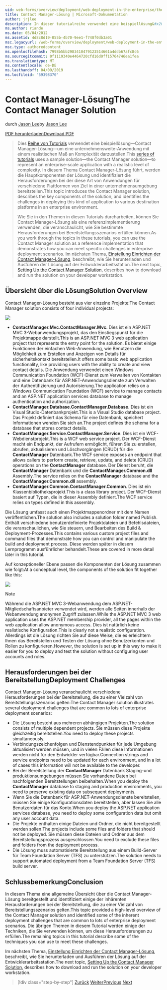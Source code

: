 ```yaml
---
uid: web-forms/overview/deployment/web-deployment-in-the-enterprise/the-contact-manager-solution
title: Contact Manager-Lösung | Microsoft-Dokumentation
author: jrjlee
description: In dieser tutorialreihe verwendet eine beispiellösung&#x2014;Contact Manager-Lösung&#x2014;zur Darstellung einer unternehmensweiten-Anwendung mit einer realistischen arbeiten...
ms.author: riande
ms.date: 05/04/2012
ms.assetid: 4d8c8d19-055b-4b70-9ee1-f748f0db3a01
msc.legacyurl: /web-forms/overview/deployment/web-deployment-in-the-enterprise/the-contact-manager-solution
msc.type: authoredcontent
ms.openlocfilehash: 7998b5bb2983410479123514661a4ddb67afc8c6
ms.sourcegitcommit: 0f1119340e4464720cfd16d0ff15764746ea1fea
ms.translationtype: MT
ms.contentlocale: de-DE
ms.lasthandoff: 04/09/2019
ms.locfileid: "59398370"
---
```

# <a name="the-contact-manager-solution"></a><span data-ttu-id="0a85b-103">Contact Manager-Lösung</span><span class="sxs-lookup"><span data-stu-id="0a85b-103">The Contact Manager Solution</span></span>

<span data-ttu-id="0a85b-104">durch [Jason Lee](https://github.com/jrjlee)</span><span class="sxs-lookup"><span data-stu-id="0a85b-104">by [Jason Lee](https://github.com/jrjlee)</span></span>

[<span data-ttu-id="0a85b-105">PDF herunterladen</span><span class="sxs-lookup"><span data-stu-id="0a85b-105">Download PDF</span></span>](https://msdnshared.blob.core.windows.net/media/MSDNBlogsFS/prod.evol.blogs.msdn.com/CommunityServer.Blogs.Components.WeblogFiles/00/00/00/63/56/8130.DeployingWebAppsInEnterpriseScenarios.pdf)

> <span data-ttu-id="0a85b-106">Dies [Reihe von Tutorials](web-deployment-in-the-enterprise.md) verwendet eine beispiellösung&#x2014;Contact Manager-Lösung&#x2014;um eine unternehmensweite-Anwendung mit einem realistischen Maß an Komplexität darzustellen.</span><span class="sxs-lookup"><span data-stu-id="0a85b-106">This [series of tutorials](web-deployment-in-the-enterprise.md) uses a sample solution&#x2014;the Contact Manager solution&#x2014;to represent an enterprise-scale application with a realistic level of complexity.</span></span> <span data-ttu-id="0a85b-107">In diesem Thema Contact Manager-Lösung führt, werden die Hauptkomponenten der Lösung und identifiziert die Herausforderungen bei der diese Art von Anwendungen für verschiedene Plattformen von Ziel in einer unternehmensumgebung bereitstellen.</span><span class="sxs-lookup"><span data-stu-id="0a85b-107">This topic introduces the Contact Manager solution, describes the key components of the solution, and identifies the challenges in deploying this kind of application to various destination platforms in an enterprise environment.</span></span>
> 
> <span data-ttu-id="0a85b-108">Wie Sie in den Themen in diesen Tutorials durcharbeiten, können Sie Contact Manager-Lösung als eine referenzimplementierung verwenden, die veranschaulicht, wie Sie bestimmte Herausforderungen bei Bereitstellungsszenarios erfüllen können.</span><span class="sxs-lookup"><span data-stu-id="0a85b-108">As you work through the topics in these tutorials, you can use the Contact Manager solution as a reference implementation that demonstrates how you can meet specific challenges in enterprise deployment scenarios.</span></span> <span data-ttu-id="0a85b-109">Im nächsten Thema, [Einstellung Einrichten der Contact Manager-Lösung](setting-up-the-contact-manager-solution.md), beschreibt, wie Sie herunterladen und Ausführen der Lösung auf der Entwicklerarbeitsstation.</span><span class="sxs-lookup"><span data-stu-id="0a85b-109">The next topic, [Setting Up the Contact Manager Solution](setting-up-the-contact-manager-solution.md), describes how to download and run the solution on your developer workstation.</span></span>


## <a name="solution-overview"></a><span data-ttu-id="0a85b-110">Übersicht über die Lösung</span><span class="sxs-lookup"><span data-stu-id="0a85b-110">Solution Overview</span></span>

<span data-ttu-id="0a85b-111">Contact Manager-Lösung besteht aus vier einzelne Projekte:</span><span class="sxs-lookup"><span data-stu-id="0a85b-111">The Contact Manager solution consists of four individual projects:</span></span>

![](the-contact-manager-solution/_static/image1.png)

- <span data-ttu-id="0a85b-112">**ContactManager.Mvc**.</span><span class="sxs-lookup"><span data-stu-id="0a85b-112">**ContactManager.Mvc**.</span></span> <span data-ttu-id="0a85b-113">Dies ist ein ASP.NET MVC 3-Webanwendungsprojekt, das den Einstiegspunkt für die Projektmappe darstellt.</span><span class="sxs-lookup"><span data-stu-id="0a85b-113">This is an ASP.NET MVC 3 web application project that represents the entry point for the solution.</span></span> <span data-ttu-id="0a85b-114">Es bietet einige Funktionen der einfachen Web-Anwendung, wie Benutzern die Möglichkeit zum Erstellen und Anzeigen von Details für sicherheitskontakt bereitstellen.</span><span class="sxs-lookup"><span data-stu-id="0a85b-114">It offers some basic web application functionality, like providing users with the ability to create and view contact details.</span></span> <span data-ttu-id="0a85b-115">Die Anwendung verwendet einen Windows Communication Foundation (WCF)-Dienst zum Verwalten von Kontakten und eine Datenbank für ASP.NET-Anwendungsdienste zum Verwalten der Authentifizierung und Autorisierung.</span><span class="sxs-lookup"><span data-stu-id="0a85b-115">The application relies on a Windows Communication Foundation (WCF) service to manage contacts and an ASP.NET application services database to manage authentication and authorization.</span></span>
- <span data-ttu-id="0a85b-116">**ContactManager.Database**.</span><span class="sxs-lookup"><span data-stu-id="0a85b-116">**ContactManager.Database**.</span></span> <span data-ttu-id="0a85b-117">Dies ist ein Visual Studio-Datenbankprojekt.</span><span class="sxs-lookup"><span data-stu-id="0a85b-117">This is a Visual Studio database project.</span></span> <span data-ttu-id="0a85b-118">Das Projekt definiert das Schema für eine Datenbank, speichert Informationen wenden Sie sich an.</span><span class="sxs-lookup"><span data-stu-id="0a85b-118">The project defines the schema for a database that stores contact details.</span></span>
- <span data-ttu-id="0a85b-119">**ContactManager.Service**.</span><span class="sxs-lookup"><span data-stu-id="0a85b-119">**ContactManager.Service**.</span></span> <span data-ttu-id="0a85b-120">Dies ist ein WCF-Webdienstprojekt.</span><span class="sxs-lookup"><span data-stu-id="0a85b-120">This is a WCF web service project.</span></span> <span data-ttu-id="0a85b-121">Der WCF-Dienst macht ein Endpunkt, der Aufrufern ermöglicht, führen Sie zu erstellen, abrufen, aktualisieren und Löschvorgängen (CRUD) für die **ContactManager** Datenbank.</span><span class="sxs-lookup"><span data-stu-id="0a85b-121">The WCF service exposes an endpoint that allows callers to perform create, retrieve, update, and delete (CRUD) operations on the **ContactManager** database.</span></span> <span data-ttu-id="0a85b-122">Der Dienst beruht, die **ContactManager** Datenbank und die **ContactManager.Common.dll** Assembly.</span><span class="sxs-lookup"><span data-stu-id="0a85b-122">The service relies on the **ContactManager** database and the **ContactManager.Common.dll** assembly.</span></span>
- <span data-ttu-id="0a85b-123">**ContactManager.Common**.</span><span class="sxs-lookup"><span data-stu-id="0a85b-123">**ContactManager.Common**.</span></span> <span data-ttu-id="0a85b-124">Dies ist ein Klassenbibliotheksprojekt.</span><span class="sxs-lookup"><span data-stu-id="0a85b-124">This is a class library project.</span></span> <span data-ttu-id="0a85b-125">Der WCF-Dienst basiert auf Typen, die in dieser Assembly definiert.</span><span class="sxs-lookup"><span data-stu-id="0a85b-125">The WCF service relies on types defined in this assembly.</span></span>

<span data-ttu-id="0a85b-126">Die Lösung umfasst auch einen Projektmappenordner mit dem Namen veröffentlichen.</span><span class="sxs-lookup"><span data-stu-id="0a85b-126">The solution also includes a solution folder named Publish.</span></span> <span data-ttu-id="0a85b-127">Enthält verschiedene benutzerdefinierte Projektdateien und Befehlsdateien, die veranschaulichen, wie Sie steuern, und Bearbeiten des Build & Deployment-Prozesses.</span><span class="sxs-lookup"><span data-stu-id="0a85b-127">This contains various custom project files and command files that demonstrate how you can control and manipulate the build and deployment process.</span></span> <span data-ttu-id="0a85b-128">Diese werden später in diesem Lernprogramm ausführlicher behandelt.</span><span class="sxs-lookup"><span data-stu-id="0a85b-128">These are covered in more detail later in this tutorial.</span></span>

<span data-ttu-id="0a85b-129">Auf konzeptioneller Ebene passen die Komponenten der Lösung zusammen wie folgt:</span><span class="sxs-lookup"><span data-stu-id="0a85b-129">At a conceptual level, the components of the solution fit together like this:</span></span>

![](the-contact-manager-solution/_static/image2.png)

> [!NOTE]
> <span data-ttu-id="0a85b-130">Während die ASP.NET MVC 3-Webanwendung dem ASP.NET-Mitgliedschaftsanbieter verwendet wird, werden alle Seiten innerhalb der Webanwendung anonymen Zugriff zulassen.</span><span class="sxs-lookup"><span data-stu-id="0a85b-130">While the ASP.NET MVC 3 web application uses the ASP.NET membership provider, all the pages within the web application allow anonymous access.</span></span> <span data-ttu-id="0a85b-131">Dies ist natürlich keine realistische Konfiguration.</span><span class="sxs-lookup"><span data-stu-id="0a85b-131">This is clearly not a realistic configuration.</span></span> <span data-ttu-id="0a85b-132">Allerdings ist die Lösung richten Sie auf diese Weise, die es erleichtern Ihnen das Bereitstellen und Testen der Lösung ohne Benutzerkonten und Rollen zu konfigurieren.</span><span class="sxs-lookup"><span data-stu-id="0a85b-132">However, the solution is set up in this way to make it easier for you to deploy and test the solution without configuring user accounts and roles.</span></span>


## <a name="deployment-challenges"></a><span data-ttu-id="0a85b-133">Herausforderungen bei der Bereitstellung</span><span class="sxs-lookup"><span data-stu-id="0a85b-133">Deployment Challenges</span></span>

<span data-ttu-id="0a85b-134">Contact Manager-Lösung veranschaulicht verschiedene Herausforderungen bei der Bereitstellung, die zu einer Vielzahl von Bereitstellungsszenarios gelten:</span><span class="sxs-lookup"><span data-stu-id="0a85b-134">The Contact Manager solution illustrates several deployment challenges that are common to lots of enterprise deployment scenarios:</span></span>

- <span data-ttu-id="0a85b-135">Die Lösung besteht aus mehreren abhängigen Projekten.</span><span class="sxs-lookup"><span data-stu-id="0a85b-135">The solution consists of multiple dependent projects.</span></span> <span data-ttu-id="0a85b-136">Sie müssen diese Projekte gleichzeitig bereitstellen.</span><span class="sxs-lookup"><span data-stu-id="0a85b-136">You need to deploy these projects simultaneously.</span></span>
- <span data-ttu-id="0a85b-137">Verbindungszeichenfolgen und Dienstendpunkten für jede Umgebung aktualisiert werden müssen, und in vielen Fällen diese Informationen werden nicht für den Entwickler verfügbar.</span><span class="sxs-lookup"><span data-stu-id="0a85b-137">Connection strings and service endpoints need to be updated for each environment, and in a lot of cases this information will not be available to the developer.</span></span>
- <span data-ttu-id="0a85b-138">Bei der Bereitstellung der **ContactManager** Datenbank Staging-und produktionsumgebungen müssen Sie vorhandene Daten bei nachfolgenden Bereitstellungen beibehalten.</span><span class="sxs-lookup"><span data-stu-id="0a85b-138">When you deploy the **ContactManager** database to staging and production environments, you need to preserve existing data on subsequent deployments.</span></span>
- <span data-ttu-id="0a85b-139">Wenn Sie die Datenbank für ASP.NET-Anwendungsdienste bereitstellen, müssen Sie einige Konfigurationsdaten bereitstellen, aber lassen Sie alle Benutzerdaten für das Konto.</span><span class="sxs-lookup"><span data-stu-id="0a85b-139">When you deploy the ASP.NET application services database, you need to deploy some configuration data but omit any user account data.</span></span>
- <span data-ttu-id="0a85b-140">Die Projekte enthalten einige Dateien und Ordner, die nicht bereitgestellt werden sollen.</span><span class="sxs-lookup"><span data-stu-id="0a85b-140">The projects include some files and folders that should not be deployed.</span></span> <span data-ttu-id="0a85b-141">Sie müssen diese Dateien und Ordner aus dem Bereitstellungsprozess ausgeschlossen.</span><span class="sxs-lookup"><span data-stu-id="0a85b-141">You need to exclude these files and folders from the deployment process.</span></span>
- <span data-ttu-id="0a85b-142">Die Lösung muss automatisierte Bereitstellung aus einem Build-Server für Team Foundation Server (TFS) zu unterstützen.</span><span class="sxs-lookup"><span data-stu-id="0a85b-142">The solution needs to support automated deployment from a Team Foundation Server (TFS) build server.</span></span>

## <a name="conclusion"></a><span data-ttu-id="0a85b-143">Schlussbemerkung</span><span class="sxs-lookup"><span data-stu-id="0a85b-143">Conclusion</span></span>

<span data-ttu-id="0a85b-144">In diesem Thema eine allgemeine Übersicht über die Contact Manager-Lösung bereitgestellt und identifiziert einige der inhärenten Herausforderungen bei der Bereitstellung, die zu einer Vielzahl von Bereitstellungsszenarios gelten.</span><span class="sxs-lookup"><span data-stu-id="0a85b-144">This topic provided a high-level overview of the Contact Manager solution and identified some of the inherent deployment challenges that are common to lots of enterprise deployment scenarios.</span></span> <span data-ttu-id="0a85b-145">Die übrigen Themen in diesem Tutorial werden einige der Techniken, die Sie verwenden können, um diese Herausforderungen zu erfüllen.</span><span class="sxs-lookup"><span data-stu-id="0a85b-145">The remaining topics in this tutorial describe some of the techniques you can use to meet these challenges.</span></span>

<span data-ttu-id="0a85b-146">Im nächsten Thema, [Einstellung Einrichten der Contact Manager-Lösung](setting-up-the-contact-manager-solution.md), beschreibt, wie Sie herunterladen und Ausführen der Lösung auf der Entwicklerarbeitsstation.</span><span class="sxs-lookup"><span data-stu-id="0a85b-146">The next topic, [Setting Up the Contact Manager Solution](setting-up-the-contact-manager-solution.md), describes how to download and run the solution on your developer workstation.</span></span>

> [!div class="step-by-step"]
> <span data-ttu-id="0a85b-147">[Zurück](web-deployment-in-the-enterprise.md)
> [Weiter](setting-up-the-contact-manager-solution.md)</span><span class="sxs-lookup"><span data-stu-id="0a85b-147">[Previous](web-deployment-in-the-enterprise.md)
[Next](setting-up-the-contact-manager-solution.md)</span></span>
